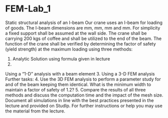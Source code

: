 # FEM-Lab_1
Static structural analysis of an I-beam
Our crane uses an I-beam for loading of goods. The I-beam dimensions are mm, mm,
mm and mm. For simplicity a fixed support shall be assumed at the wall side. The
crane shall be carrying 200 kgs of coffee and shall be utilized to the end of the beam. The function of the
crane shall be verified by determining the factor of safety (yield strength) at the maximum loading using
three methods:
1. Analytic Solution using formula given in lecture
2.
Using a “1-D” analysis with a beam element
3. Using a 3-D FEM analysis
Further tasks:
4. Use the 3D FEM analysis to perform a parameter study for
and of the beam keeping them identical. What is the minimum width to maintain a factor of safety of 1.2?
5.
Compare the results of all three methods and discuss the computation time and the impact of the mesh
size.
Document all simulations in line with the best practices presented in the lecture and provided on StudIp.
For further instructions or help you may use the material from the lecture.
